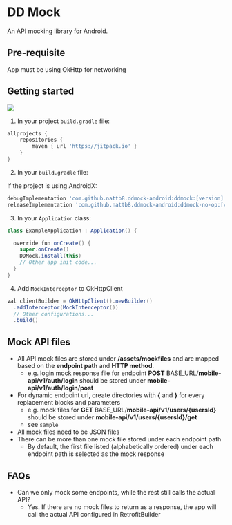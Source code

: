 # DD Mock

An API mocking library for Android.

## Pre-requisite

App must be using OkHttp for networking

## Getting started

[![](https://jitpack.io/v/nattb8/ddmock-android.svg)](https://jitpack.io/#nattb8/ddmock-android)

1. In your project `build.gradle` file:

```groovy
allprojects {
    repositories {
        maven { url 'https://jitpack.io' }
    }
}
```

2. In your `build.gradle` file:

If the project is using AndroidX:

```groovy
debugImplementation 'com.github.nattb8.ddmock-android:ddmock:[version]'
releaseImplementation 'com.github.nattb8.ddmock-android:ddmock-no-op:[version]'
```

3. In your `Application` class:

```java
class ExampleApplication : Application() {

  override fun onCreate() {
    super.onCreate()
    DDMock.install(this)
    // Other app init code...
  }
}
```

4. Add `MockInterceptor` to OkHttpClient

```java
val clientBuilder = OkHttpClient().newBuilder()
  .addInterceptor(MockInterceptor())
  // Other configurations...
  .build()
```


## Mock API files

* All API mock files are stored under __/assets/mockfiles__ and are mapped based on the __endpoint path__ and __HTTP method__.
  * e.g. login mock response file for endpoint __POST__ BASE_URL/__mobile-api/v1/auth/login__ should be stored under __mobile-api/v1/auth/login/post__
* For dynamic endpoint url, create directories with __{__ and __}__ for every replacement blocks and parameters
  * e.g. mock files for __GET__ BASE_URL/__mobile-api/v1/users/{usersId}__ should be stored under __mobile-api/v1/users/{usersId}/get__
  * see `sample`
* All mock files need to be JSON files
* There can be more than one mock file stored under each endpoint path
  * By default, the first file listed (alphabetically ordered) under each endpoint path is selected as the mock response

## FAQs

* Can we only mock some endpoints, while the rest still calls the actual API?
  * Yes. If there are no mock files to return as a response, the app will call the actual API configured in RetrofitBuilder

